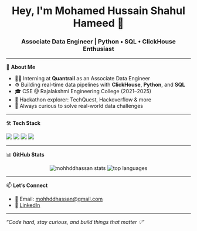 <h1 align="center">Hey, I'm Mohamed Hussain Shahul Hameed 👋</h1>
<h3 align="center">Associate Data Engineer | Python • SQL • ClickHouse Enthusiast</h3>

---

🎯 **About Me**  
- 👨‍💻 Interning at **Quantrail** as an Associate Data Engineer  
- ⚙️ Building real-time data pipelines with **ClickHouse**, **Python**, and **SQL**  
- 🎓 CSE @ Rajalakshmi Engineering College (2021–2025)  
- 🧠 Hackathon explorer: TechQuest, Hackoverflow & more  
- 🚀 Always curious to solve real-world data challenges

---

🛠 **Tech Stack**
<p>
  <img src="https://img.shields.io/badge/Python-3776AB?style=flat&logo=python&logoColor=white" />
  <img src="https://img.shields.io/badge/SQL-003B57?style=flat&logo=sqlite&logoColor=white" />
  <img src="https://img.shields.io/badge/ClickHouse-FFDD00?style=flat&logoColor=black" />
  <img src="https://img.shields.io/badge/ETL%20Pipelines-5C2D91?style=flat&logo=dataiku&logoColor=white" />
</p>

---

📊 **GitHub Stats**
<p align="center">
  <img src="https://github-readme-stats.vercel.app/api?username=mohhddhassan&show_icons=true&theme=radical" alt="mohhddhassan stats" />
  <img src="https://github-readme-stats.vercel.app/api/top-langs/?username=mohhddhassan&layout=compact&theme=radical" alt="top languages" />
</p>

---

📫 **Let’s Connect**
- 📧 Email: mohhddhassan@gmail.com  
- 🔗 [LinkedIn](https://www.linkedin.com/in/hussainmohhdd)

---

_“Code hard, stay curious, and build things that matter 💡”_

